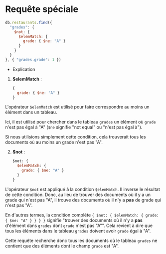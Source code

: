 # Requête spéciale 

```js
db.restaurants.find({
  "grades": {
    $not: {
      $elemMatch: {
        grade: { $ne: "A" }
      }
    }
  }
}, { "grades.grade": 1 })
```

- Explication

1. **$elemMatch** :
   ```js
   {
     grade: { $ne: "A" }
   }
   ```

L'opérateur `$elemMatch` est utilisé pour faire correspondre au moins un élément dans un tableau.

Ici, il est utilisé pour chercher dans le tableau `grades` un élément où `grade` n'est pas égal à "A" (`$ne` signifie "not equal" ou "n'est pas égal à").

Si nous utilisions simplement cette condition, cela trouverait tous les documents où au moins un grade n'est pas "A".

2. **$not** :
   ```js
   $not: {
     $elemMatch: {
       grade: { $ne: "A" }
     }
   }
   ```
L'opérateur `$not` est appliqué à la condition `$elemMatch`. Il inverse le résultat de cette condition. Donc, au lieu de trouver des documents où il y a un grade qui n'est pas "A", il trouve des documents où il n'y a **pas** de grade qui n'est pas "A".

En d'autres termes, la condition complète `{
    $not: {
    $elemMatch: {
        grade: { $ne: "A" }
    }
    }
}` signifie "trouver des documents où il n'y a **pas** d'élément dans `grades` dont `grade` n'est pas "A"". Cela revient à dire que tous les éléments dans le tableau `grades` doivent avoir `grade` égal à "A".

Cette requête recherche donc tous les documents où le tableau `grades` ne contient que des éléments dont le champ `grade` est "A".
